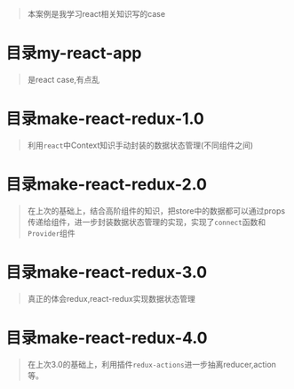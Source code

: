 > 本案例是我学习react相关知识写的case
# 目录my-react-app
> 是react case,有点乱
# 目录make-react-redux-1.0
> 利用`react`中Context知识手动封装的数据状态管理(不同组件之间)
# 目录make-react-redux-2.0
> 在上次的基础上，结合高阶组件的知识，把store中的数据都可以通过props传递给组件，进一步封装数据状态管理的实现，实现了`connect`函数和`Provider`组件
# 目录make-react-redux-3.0
> 真正的体会redux,react-redux实现数据状态管理
# 目录make-react-redux-4.0
> 在上次3.0的基础上，利用插件`redux-actions`进一步抽离reducer,action等。